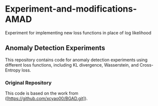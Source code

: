 # Experiment-and-modifications-AMAD
Experiment for implementing new loss functions in place of log likelihood

## Anomaly Detection Experiments

This repository contains code for anomaly detection experiments using different loss functions, including KL divergence, Wasserstein, and Cross-Entropy loss.

### Original Repository

This code is based on the work from ([https://github.com/xcyao00/BGAD.git]).
